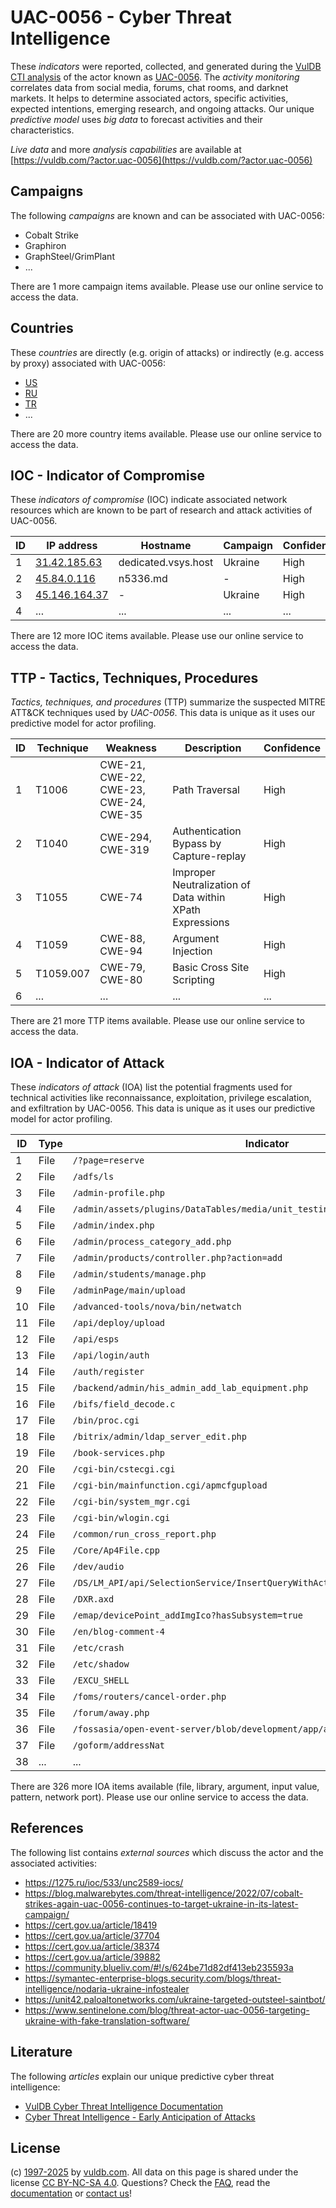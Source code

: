 # UAC-0056 - Cyber Threat Intelligence

These _indicators_ were reported, collected, and generated during the [VulDB CTI analysis](https://vuldb.com/?kb.cti) of the actor known as [UAC-0056](https://vuldb.com/?actor.uac-0056). The _activity monitoring_ correlates data from social media, forums, chat rooms, and darknet markets. It helps to determine associated actors, specific activities, expected intentions, emerging research, and ongoing attacks. Our unique _predictive model_ uses _big data_ to forecast activities and their characteristics.

_Live data_ and more _analysis capabilities_ are available at [https://vuldb.com/?actor.uac-0056](https://vuldb.com/?actor.uac-0056)

## Campaigns

The following _campaigns_ are known and can be associated with UAC-0056:

* Cobalt Strike
* Graphiron
* GraphSteel/GrimPlant
* ...

There are 1 more campaign items available. Please use our online service to access the data.

## Countries

These _countries_ are directly (e.g. origin of attacks) or indirectly (e.g. access by proxy) associated with UAC-0056:

* [US](https://vuldb.com/?country.us)
* [RU](https://vuldb.com/?country.ru)
* [TR](https://vuldb.com/?country.tr)
* ...

There are 20 more country items available. Please use our online service to access the data.

## IOC - Indicator of Compromise

These _indicators of compromise_ (IOC) indicate associated network resources which are known to be part of research and attack activities of UAC-0056.

ID | IP address | Hostname | Campaign | Confidence
-- | ---------- | -------- | -------- | ----------
1 | [31.42.185.63](https://vuldb.com/?ip.31.42.185.63) | dedicated.vsys.host | Ukraine | High
2 | [45.84.0.116](https://vuldb.com/?ip.45.84.0.116) | n5336.md | - | High
3 | [45.146.164.37](https://vuldb.com/?ip.45.146.164.37) | - | Ukraine | High
4 | ... | ... | ... | ...

There are 12 more IOC items available. Please use our online service to access the data.

## TTP - Tactics, Techniques, Procedures

_Tactics, techniques, and procedures_ (TTP) summarize the suspected MITRE ATT&CK techniques used by _UAC-0056_. This data is unique as it uses our predictive model for actor profiling.

ID | Technique | Weakness | Description | Confidence
-- | --------- | -------- | ----------- | ----------
1 | T1006 | CWE-21, CWE-22, CWE-23, CWE-24, CWE-35 | Path Traversal | High
2 | T1040 | CWE-294, CWE-319 | Authentication Bypass by Capture-replay | High
3 | T1055 | CWE-74 | Improper Neutralization of Data within XPath Expressions | High
4 | T1059 | CWE-88, CWE-94 | Argument Injection | High
5 | T1059.007 | CWE-79, CWE-80 | Basic Cross Site Scripting | High
6 | ... | ... | ... | ...

There are 21 more TTP items available. Please use our online service to access the data.

## IOA - Indicator of Attack

These _indicators of attack_ (IOA) list the potential fragments used for technical activities like reconnaissance, exploitation, privilege escalation, and exfiltration by UAC-0056. This data is unique as it uses our predictive model for actor profiling.

ID | Type | Indicator | Confidence
-- | ---- | --------- | ----------
1 | File | `/?page=reserve` | High
2 | File | `/adfs/ls` | Medium
3 | File | `/admin-profile.php` | High
4 | File | `/admin/assets/plugins/DataTables/media/unit_testing/templates/two_tables.php` | High
5 | File | `/admin/index.php` | High
6 | File | `/admin/process_category_add.php` | High
7 | File | `/admin/products/controller.php?action=add` | High
8 | File | `/admin/students/manage.php` | High
9 | File | `/adminPage/main/upload` | High
10 | File | `/advanced-tools/nova/bin/netwatch` | High
11 | File | `/api/deploy/upload` | High
12 | File | `/api/esps` | Medium
13 | File | `/api/login/auth` | High
14 | File | `/auth/register` | High
15 | File | `/backend/admin/his_admin_add_lab_equipment.php` | High
16 | File | `/bifs/field_decode.c` | High
17 | File | `/bin/proc.cgi` | High
18 | File | `/bitrix/admin/ldap_server_edit.php` | High
19 | File | `/book-services.php` | High
20 | File | `/cgi-bin/cstecgi.cgi` | High
21 | File | `/cgi-bin/mainfunction.cgi/apmcfgupload` | High
22 | File | `/cgi-bin/system_mgr.cgi` | High
23 | File | `/cgi-bin/wlogin.cgi` | High
24 | File | `/common/run_cross_report.php` | High
25 | File | `/Core/Ap4File.cpp` | High
26 | File | `/dev/audio` | Medium
27 | File | `/DS/LM_API/api/SelectionService/InsertQueryWithActiveRelationsReturnId` | High
28 | File | `/DXR.axd` | Medium
29 | File | `/emap/devicePoint_addImgIco?hasSubsystem=true` | High
30 | File | `/en/blog-comment-4` | High
31 | File | `/etc/crash` | Medium
32 | File | `/etc/shadow` | Medium
33 | File | `/EXCU_SHELL` | Medium
34 | File | `/foms/routers/cancel-order.php` | High
35 | File | `/forum/away.php` | High
36 | File | `/fossasia/open-event-server/blob/development/app/api/helpers/mail.py` | High
37 | File | `/goform/addressNat` | High
38 | ... | ... | ...

There are 326 more IOA items available (file, library, argument, input value, pattern, network port). Please use our online service to access the data.

## References

The following list contains _external sources_ which discuss the actor and the associated activities:

* https://1275.ru/ioc/533/unc2589-iocs/
* https://blog.malwarebytes.com/threat-intelligence/2022/07/cobalt-strikes-again-uac-0056-continues-to-target-ukraine-in-its-latest-campaign/
* https://cert.gov.ua/article/18419
* https://cert.gov.ua/article/37704
* https://cert.gov.ua/article/38374
* https://cert.gov.ua/article/39882
* https://community.blueliv.com/#!/s/624be71d82df413eb235593a
* https://symantec-enterprise-blogs.security.com/blogs/threat-intelligence/nodaria-ukraine-infostealer
* https://unit42.paloaltonetworks.com/ukraine-targeted-outsteel-saintbot/
* https://www.sentinelone.com/blog/threat-actor-uac-0056-targeting-ukraine-with-fake-translation-software/

## Literature

The following _articles_ explain our unique predictive cyber threat intelligence:

* [VulDB Cyber Threat Intelligence Documentation](https://vuldb.com/?kb.cti)
* [Cyber Threat Intelligence - Early Anticipation of Attacks](https://www.scip.ch/en/?labs.20201022)

## License

(c) [1997-2025](https://vuldb.com/?kb.changelog) by [vuldb.com](https://vuldb.com/?kb.about). All data on this page is shared under the license [CC BY-NC-SA 4.0](https://creativecommons.org/licenses/by-nc-sa/4.0/). Questions? Check the [FAQ](https://vuldb.com/?kb.faq), read the [documentation](https://vuldb.com/?kb) or [contact us](https://vuldb.com/?contact)!
